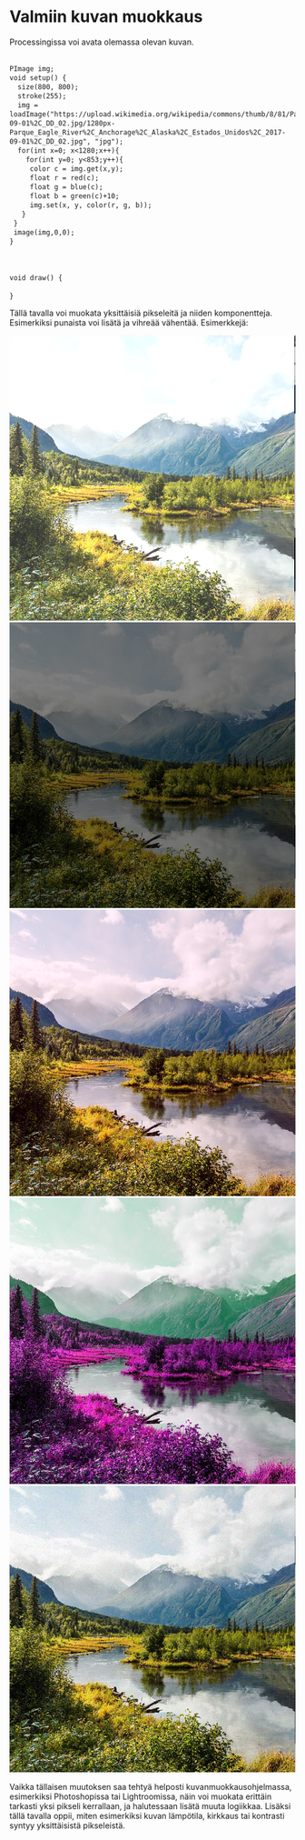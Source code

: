 # Valmiin kuvan muokkaus

Processingissa voi avata olemassa olevan kuvan.
```processing

PImage img;
void setup() {
  size(800, 800);
  stroke(255);
  img = loadImage("https://upload.wikimedia.org/wikipedia/commons/thumb/8/81/Parque_Eagle_River%2C_Anchorage%2C_Alaska%2C_Estados_Unidos%2C_2017-09-01%2C_DD_02.jpg/1280px-Parque_Eagle_River%2C_Anchorage%2C_Alaska%2C_Estados_Unidos%2C_2017-09-01%2C_DD_02.jpg", "jpg");
  for(int x=0; x<1280;x++){
    for(int y=0; y<853;y++){
     color c = img.get(x,y);
     float r = red(c);
     float g = blue(c);
     float b = green(c)+10;
     img.set(x, y, color(r, g, b));
   }
 }
 image(img,0,0);
}

  

void draw() {

}

```

Tällä tavalla voi muokata yksittäisiä pikseleitä ja niiden komponentteja. Esimerkiksi punaista voi lisätä ja vihreää vähentää. Esimerkkejä:

![maisema1](images/maisema1.png)
![maisema2](images/maisema2.png)
![maisema3](images/maisema3.png)
![maisema4](images/maisema4.png)
![maisema5](images/maisema5.png)

Vaikka tällaisen muutoksen saa tehtyä helposti kuvanmuokkausohjelmassa, esimerkiksi Photoshopissa tai Lightroomissa, näin voi muokata erittäin tarkasti yksi pikseli kerrallaan, ja halutessaan lisätä muuta logiikkaa. Lisäksi tällä tavalla oppii, miten esimerkiksi kuvan lämpötila, kirkkaus tai kontrasti syntyy yksittäisistä pikseleistä.
